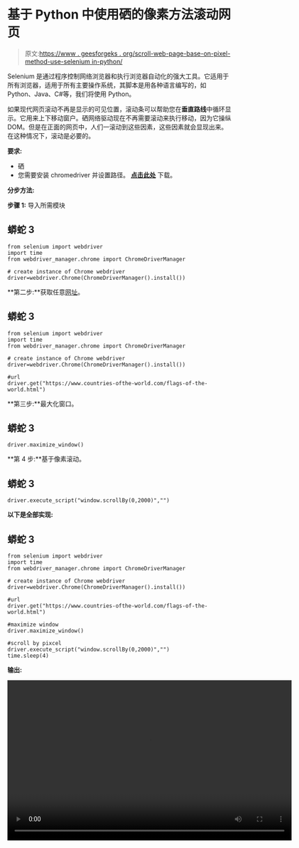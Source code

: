 # 基于 Python 中使用硒的像素方法滚动网页

> 原文:[https://www . geesforgeks . org/scroll-web-page-base-on-pixel-method-use-selenium in-python/](https://www.geeksforgeeks.org/scroll-web-page-base-on-pixel-method-using-selenium-in-python/)

Selenium 是通过程序控制网络浏览器和执行浏览器自动化的强大工具。它适用于所有浏览器，适用于所有主要操作系统，其脚本是用各种语言编写的，如 Python、Java、C#等，我们将使用 Python。

如果现代网页滚动不再是显示的可见位置，滚动条可以帮助您在**垂直路线**中循环显示。它用来上下移动窗户。硒网络驱动现在不再需要滚动来执行移动，因为它操纵 DOM。但是在正面的网页中，人们一滚动到这些因素，这些因素就会显现出来。在这种情况下，滚动是必要的。

**要求:**

*   硒
*   您需要安装 chromedriver 并设置路径。 [**点击此处**](https://sites.google.com/a/chromium.org/chromedriver/downloads) 下载。

**分步方法:**

**步骤 1:** 导入所需模块

## 蟒蛇 3

```
from selenium import webdriver
import time
from webdriver_manager.chrome import ChromeDriverManager

# create instance of Chrome webdriver
driver=webdriver.Chrome(ChromeDriverManager().install())
```

**第二步:**获取任意[网址](https://www.countries-ofthe-world.com/flags-of-the-world.html)。

## 蟒蛇 3

```
from selenium import webdriver
import time
from webdriver_manager.chrome import ChromeDriverManager

# create instance of Chrome webdriver
driver=webdriver.Chrome(ChromeDriverManager().install())

#url
driver.get("https://www.countries-ofthe-world.com/flags-of-the-world.html")
```

**第三步:**最大化窗口。

## 蟒蛇 3

```
driver.maximize_window()
```

**第 4 步:**基于像素滚动。

## 蟒蛇 3

```
driver.execute_script("window.scrollBy(0,2000)","")
```

**以下是全部实现:**

## 蟒蛇 3

```
from selenium import webdriver
import time
from webdriver_manager.chrome import ChromeDriverManager

# create instance of Chrome webdriver
driver=webdriver.Chrome(ChromeDriverManager().install())

#url
driver.get("https://www.countries-ofthe-world.com/flags-of-the-world.html")

#maximize window
driver.maximize_window()

#scroll by pixcel
driver.execute_script("window.scrollBy(0,2000)","")
time.sleep(4)
```

**输出:**

<video class="wp-video-shortcode" id="video-526432-1" width="640" height="360" preload="metadata" controls=""><source type="video/mp4" src="https://media.geeksforgeeks.org/wp-content/uploads/20201214134716/d.mp4?_=1">[https://media.geeksforgeeks.org/wp-content/uploads/20201214134716/d.mp4](https://media.geeksforgeeks.org/wp-content/uploads/20201214134716/d.mp4)</video>